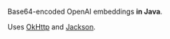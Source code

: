 Base64-encoded OpenAI embeddings **in Java**.

Uses [OkHttp](https://square.github.io/okhttp/) and
[Jackson](https://github.com/FasterXML/jackson).
